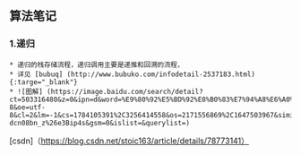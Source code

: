 
## 算法笔记

### 1.递归
    * 递归的栈存储流程，递归调用主要是递推和回溯的流程，
    * 详见 [bubuq] (http://www.bubuko.com/infodetail-2537183.html) {:targe="_blank"}
    * ![图解] (https://image.baidu.com/search/detail?ct=503316480&z=0&ipn=d&word=%E9%80%92%E5%BD%92%E8%B0%83%E7%94%A8%E6%A0%88%20%E5%9B%BE%E8%A7%A3&hs=2&pn=1&spn=0&di=162263198021&pi=0&rn=1&tn=baiduimagedetail&is=0%2C0&ie=utf-8&oe=utf-8&cl=2&lm=-1&cs=1784105391%2C3256414558&os=2171556869%2C1647503967&simid=0%2C0&adpicid=0&lpn=0&ln=30&fr=ala&fm=&sme=&cg=&bdtype=0&oriquery=%E9%80%92%E5%BD%92%E8%B0%83%E7%94%A8%E6%A0%88%20%E5%9B%BE%E8%A7%A3&objurl=http%3A%2F%2Fimage.bubuko.com%2Finfo%2F201803%2F20180324153649094188.png&fromurl=ippr_z2C%24qAzdH3FAzdH3Fooo_z%26e3Bk7k7h5_z%26e3Bv54AzdH3Ftgu51jpwts-dcn08bn_z%26e3Bip4s&gsm=0&islist=&querylist=)



  [csdn]（https://blog.csdn.net/stoic163/article/details/78773141） 
  
